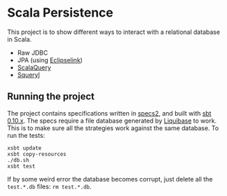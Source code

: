 # Scala Persistence

This project is to show different ways to interact with a relational database in Scala.

* Raw JDBC
* JPA (using [Eclipselink][eclipselink])
* [ScalaQuery][scalaquery]
* [Squeryl][squeryl]


## Running the project

The project contains specifications written in [specs2], and built with [sbt 0.10.x][sbt]. The specs require a file database generated by [Liquibase][liquibase] to work. This is to make sure all the strategies work against the same database. To run the tests:

    xsbt update
    xsbt copy-resources
    ./db.sh
    xsbt test
    
If by some weird error the database becomes corrupt, just delete all the `test.*.db` files: `rm test.*.db`.


[specs2]:http://specs2.org
[sbt]:https://github.com/harrah/xsbt/
[scalaquery]:http://scalaquery.org
[squeryl]:http://squeryl.org
[eclipselink]:http://www.eclipse.org/eclipselink/
[liquibase]:http://www.liquibase.org/